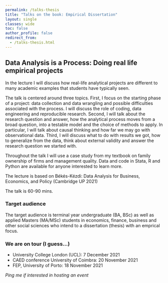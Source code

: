 ```yaml
---
permalink: /talks-thesis
title: "Talks on the book: Empirical Dissertation"
layout: single
classes: wide
toc: false
author_profile: false
redirect_from:
  - /talks-thesis.html
---
```



## Data Analysis is a Process: Doing real life empirical projects 

In the lecture I will discuss how real-life analytical projects are different to many academic examples that students have typically seen. 

The talk is centered around three topics.  First, I focus on the starting phase of a project: data collection and data wrangling and possible difficulties associated with the process. I will discuss the role of coding, data engineering and reproducible research. Second, I will talk about the research question and answer, how the analytical process moves from a broad question, into a testable model and the choice of methods to apply. In particular, I will talk about causal thinking and how far we may go with observational data. Third, I will discuss what to do with results we got, how to generalize from the data, think about external validity and answer the research question we started with. 

Throughout the talk I will use a case study from my textbook on family ownership of firms and management quality. Data and code in Stata, R and Python are available for anyone interested to learn more. 

The lecture is based on Békés-Kézdi: Data Analysis for Business, Economics, and Policy (Cambridge UP 2021) 

The talk is 60-90 mins. 

### Target audience
The target audience is terminal year undergraduate  (BA, BSc) as well as applied Masters (MA/MSc) students in economics, finance, business and other social sciences who intend to a dissertation (thesis) with an emprical focus. 


### We are on tour (I guess...)

* University College London (UCL): 7 December 2021
* CAED conference University of Coimbra: 20 November 2021
* FEP, University of Porto: 18 November 2021

*Ping me if interested in hosting an event*